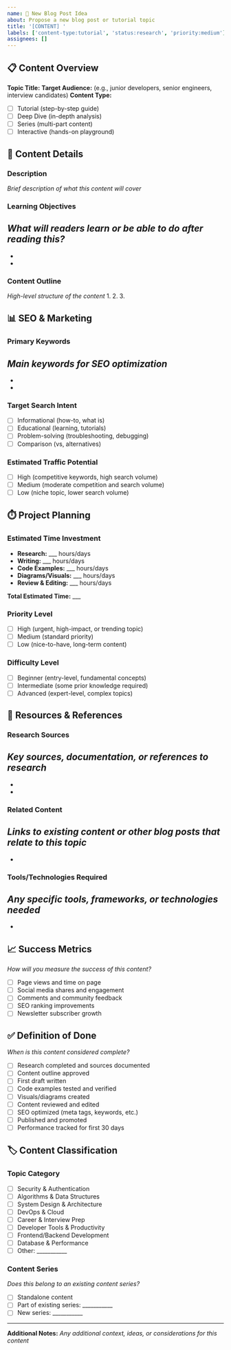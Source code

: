 ```yaml
---
name: 📝 New Blog Post Idea
about: Propose a new blog post or tutorial topic
title: '[CONTENT] '
labels: ['content-type:tutorial', 'status:research', 'priority:medium']
assignees: []
---
```


## 📋 Content Overview

**Topic Title:** 
**Target Audience:** (e.g., junior developers, senior engineers, interview candidates)
**Content Type:** 
- [ ] Tutorial (step-by-step guide)
- [ ] Deep Dive (in-depth analysis)
- [ ] Series (multi-part content)
- [ ] Interactive (hands-on playground)

## 🎯 Content Details

### Description
*Brief description of what this content will cover*

### Learning Objectives
*What will readers learn or be able to do after reading this?*
- 
- 
- 

### Content Outline
*High-level structure of the content*
1. 
2. 
3. 

## 📊 SEO & Marketing

### Primary Keywords
*Main keywords for SEO optimization*
- 
- 
- 

### Target Search Intent
- [ ] Informational (how-to, what is)
- [ ] Educational (learning, tutorials)
- [ ] Problem-solving (troubleshooting, debugging)
- [ ] Comparison (vs, alternatives)

### Estimated Traffic Potential
- [ ] High (competitive keywords, high search volume)
- [ ] Medium (moderate competition and search volume)
- [ ] Low (niche topic, lower search volume)

## ⏱️ Project Planning

### Estimated Time Investment
- **Research:** ___ hours/days
- **Writing:** ___ hours/days
- **Code Examples:** ___ hours/days
- **Diagrams/Visuals:** ___ hours/days
- **Review & Editing:** ___ hours/days

**Total Estimated Time:** ___

### Priority Level
- [ ] High (urgent, high-impact, or trending topic)
- [ ] Medium (standard priority)
- [ ] Low (nice-to-have, long-term content)

### Difficulty Level
- [ ] Beginner (entry-level, fundamental concepts)
- [ ] Intermediate (some prior knowledge required)
- [ ] Advanced (expert-level, complex topics)

## 🔗 Resources & References

### Research Sources
*Key sources, documentation, or references to research*
- 
- 
- 

### Related Content
*Links to existing content or other blog posts that relate to this topic*
- 
- 

### Tools/Technologies Required
*Any specific tools, frameworks, or technologies needed*
- 
- 

## 📈 Success Metrics

*How will you measure the success of this content?*
- [ ] Page views and time on page
- [ ] Social media shares and engagement
- [ ] Comments and community feedback
- [ ] SEO ranking improvements
- [ ] Newsletter subscriber growth

## ✅ Definition of Done

*When is this content considered complete?*
- [ ] Research completed and sources documented
- [ ] Content outline approved
- [ ] First draft written
- [ ] Code examples tested and verified
- [ ] Visuals/diagrams created
- [ ] Content reviewed and edited
- [ ] SEO optimized (meta tags, keywords, etc.)
- [ ] Published and promoted
- [ ] Performance tracked for first 30 days

## 🏷️ Content Classification

### Topic Category
- [ ] Security & Authentication
- [ ] Algorithms & Data Structures
- [ ] System Design & Architecture
- [ ] DevOps & Cloud
- [ ] Career & Interview Prep
- [ ] Developer Tools & Productivity
- [ ] Frontend/Backend Development
- [ ] Database & Performance
- [ ] Other: ___________

### Content Series
*Does this belong to an existing content series?*
- [ ] Standalone content
- [ ] Part of existing series: ___________
- [ ] New series: ___________

---

**Additional Notes:**
*Any additional context, ideas, or considerations for this content*
